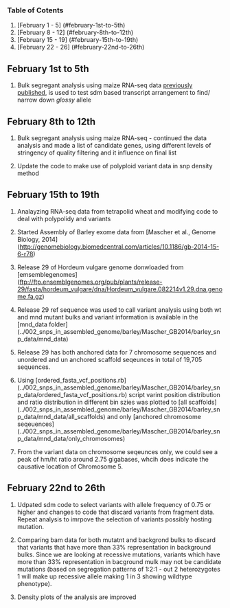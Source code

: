 ### Table of Cotents
1. [February 1 - 5]  (#february-1st-to-5th)
2. [February 8 - 12]  (#february-8th-to-12th)
3. [February 15 - 19]  (#february-15th-to-19th)
4. [February 22 - 26]  (#february-22nd-to-26th)
## February 1st to 5th

1. Bulk segregant analysis using maize RNA-seq data [previously published](http://journals.plos.org/plosone/article?id=10.1371/journal.pone.0036406), is used to test sdm based transcript arrangement to find/ narrow down *glossy* allele


## February 8th to 12th

1. Bulk segregant analysis using maize RNA-seq - continued the data analysis and made a list of candidate genes, using different levels of stringency of quality filtering and it influence on final list

2. Update the code to make use of polyploid variant data in snp density method


## February 15th to 19th

1. Analayzing RNA-seq data from tetrapolid wheat and modifying code to deal with polypolidy and variants

2. Started Assembly of Barley exome data from [Mascher et al., Genome Biology, 2014] (http://genomebiology.biomedcentral.com/articles/10.1186/gb-2014-15-6-r78)

3. Release 29 of Hordeum vulgare genome donwloaded from [emsemblegenomes] (ftp://ftp.ensemblgenomes.org/pub/plants/release-29/fasta/hordeum_vulgare/dna/Hordeum_vulgare.082214v1.29.dna.genome.fa.gz)

4. Release 29 ref sequence was used to call variant analysis using both wt and mnd mutant bulks and variant information is available in the [mnd_data folder] (../002_snps_in_assembled_genome/barley/Mascher_GB2014/barley_snp_data/mnd_data)

5. Release 29 has both anchored data for 7 chromosome sequences and unordered and un anchored scaffold seqeunces in total of 19,705 sequences.

6. Using [ordered_fasta_vcf_positions.rb] (../002_snps_in_assembled_genome/barley/Mascher_GB2014/barley_snp_data/ordered_fasta_vcf_positions.rb) script varint position distribution and ratio distribution in different bin szies was plotted to [all scaffolds] (../002_snps_in_assembled_genome/barley/Mascher_GB2014/barley_snp_data/mnd_data/all_scaffolds) and only [anchored chromosome seqeuences] (../002_snps_in_assembled_genome/barley/Mascher_GB2014/barley_snp_data/mnd_data/only_chromosomes)

7. From the variant data on chromosome seqeunces only, we could see a peak of hm/ht ratio around 2.75 gigabases, whcih does indicate the causative location of Chromosome 5.

## February 22nd to 26th

1. Udpated sdm code to select variants with allele frequency of 0.75 or higher and changes to code that discard variants from fragment data. Repeat analysis to imrpove the selection of variants possibly hosting mutation.

2. Comparing bam data for both mutatnt and backgrond bulks to discard that variants that have more than 33% representation in background bulks. Since we are looking at recessive mutations, variants which have more than 33% representation in bacground mulk may not be candidate mutations (based on segregation patterns of 1:2:1 - out 2 heterozygotes 1 will make up recessive allele making 1 in 3 showing wildtype phenotype).

3. Density plots of the analysis are improved

